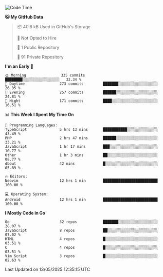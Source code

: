 
<!--START_SECTION:waka-->
![Code Time](http://img.shields.io/badge/Code%20Time-5%2C900%20hrs%204%20mins-blue)

**🐱 My GitHub Data** 

> 📦 40.6 kB Used in GitHub's Storage 
 > 
> 🚫 Not Opted to Hire
 > 
> 📜 1 Public Repository 
 > 
> 🔑 91 Private Repository 
 > 
**I'm an Early 🐤** 

```text
🌞 Morning                335 commits         ████████░░░░░░░░░░░░░░░░░   32.34 % 
🌆 Daytime                273 commits         ███████░░░░░░░░░░░░░░░░░░   26.35 % 
🌃 Evening                257 commits         ██████░░░░░░░░░░░░░░░░░░░   24.81 % 
🌙 Night                  171 commits         ████░░░░░░░░░░░░░░░░░░░░░   16.51 % 
```


📊 **This Week I Spent My Time On** 

```text
💬 Programming Languages: 
TypeScript               5 hrs 13 mins       ███████████░░░░░░░░░░░░░░   43.49 % 
PHP                      2 hrs 47 mins       ██████░░░░░░░░░░░░░░░░░░░   23.21 % 
JavaScript               1 hr 17 mins        ███░░░░░░░░░░░░░░░░░░░░░░   10.77 % 
Other                    1 hr 3 mins         ██░░░░░░░░░░░░░░░░░░░░░░░   08.77 % 
dbout                    42 mins             █░░░░░░░░░░░░░░░░░░░░░░░░   05.89 % 

🔥 Editors: 
Neovim                   12 hrs 1 min        █████████████████████████   100.00 % 

💻 Operating System: 
Android                  12 hrs 1 min        █████████████████████████   100.00 % 
```

**I Mostly Code in Go** 

```text
Go                       32 repos            ███████░░░░░░░░░░░░░░░░░░   28.07 % 
JavaScript               8 repos             ██░░░░░░░░░░░░░░░░░░░░░░░   07.02 % 
HTML                     4 repos             █░░░░░░░░░░░░░░░░░░░░░░░░   03.51 % 
C                        4 repos             █░░░░░░░░░░░░░░░░░░░░░░░░   03.51 % 
Vim Script               3 repos             █░░░░░░░░░░░░░░░░░░░░░░░░   02.63 % 
```




 Last Updated on 13/05/2025 12:35:15 UTC
<!--END_SECTION:waka-->
